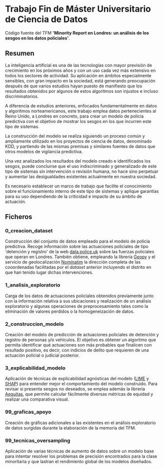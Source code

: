 # Trabajo Fin de Máster Universitario de Ciencia de Datos

Código fuente del TFM **'Minority Report en Londres: un análisis de los sesgos en los datos policiales'**.

## Resumen

La inteligencia artificial es una de las tecnologías con mayor previsión de crecimiento en los próximos años y con un uso cada vez más extensivo en todos los sectores de actividad. Su aplicación en ámbitos especialmente sensibles, con gran impacto en la sociedad, está generando preocupación después de que varios estudios hayan puesto de manifiesto que los resultados obtenidos por algunos de estos algoritmos son injustos e incluso discriminatorios.

A diferencia de estudios anteriores, enfocados fundamentalmente en datos y algoritmos norteamericanos, este trabajo emplea datos pertenecientes al Reino Unido, a Londres en concreto, para crear un modelo de policía predictiva con el objetivo de mostrar los sesgos en los que incurren este tipo de sistemas.

La construcción del modelo se realiza siguiendo un proceso común y ampliamente utilizado en los proyectos de ciencia de datos, denominado KDD, y partiendo de las mismas premisas y similares fuentes de datos que otros modelos de vigilancia predictiva.

Una vez analizados los resultados del modelo creado e identificados los sesgos, puede concluirse que el uso indiscriminado y generalizado de este tipo de sistemas sin intervención o revisión humana, no hace sino perpetuar y aumentar las desigualdades existentes actualmente en nuestra sociedad. 

Es necesario establecer un marco de trabajo que facilite el conocimiento sobre el funcionamiento interno de este tipo de sistemas y aplique garantías para su uso dependiendo de la criticidad e impacto de su ámbito de actuación.

## Ficheros

### 0_creacion_dataset
Construcción del conjunto de datos empleado para el modelo de policía predictiva. Recoge información sobre las actuaciones policiales de tipo 'detención y registro' de la web <a href='https://data.police.uk/'>data.police.uk</a> sobre las fuerzas policiales que operan en Londres. También obtiene, empleando la librería <a href='https://geopy.readthedocs.io/en/stable/'>Geopy</a> y el servicio de geolocalización <a href='https://nominatim.org/'>Nominatim</a> la dirección completa de las cooordenadas facilitadas por el *dataset* anterior incluyendo el distrito en que han tenido lugar dichas intervenciones.

### 1_analisis_exploratorio
Carga de los datos de actuaciones policiales obtenidos previamente junto con la información relativa a sus ubicaciones y realización de un análisis exploratorio y algunas operaciones de preprocesamiento tales como la eliminación de valores perdidos o la homogeneización de datos.

### 2_construccion_modelo
Creación del modelo de predicción de actuaciones policiales de detención y registro de personas y/o vehículos. El objetivo es obtener un algoritmo que permita identificar qué actuaciones son más probables que finalicen con resultado positivo, es decir, con indicios de delito que requieren de una actuación policial o judicial posterior.    

### 3_explicabilidad_modelo
Aplicación de técnicas de explicabilidad agnósticas del modelo (<a href='https://github.com/marcotcr/lime'>LIME</a> y <a href='https://github.com/slundberg/shap'>SHAP</a>) para entender mejor el comportamiento del modelo construido. Para revisar si presenta sesgos no deseados, se emplea además la librería <a href='http://www.datasciencepublicpolicy.org/projects/aequitas/'>Aequitas</a>, que permite calcular fácilmente diversas métricas de equidad y realizar una comparativa visual.

### 99_graficas_apoyo
Creación de gráficas adicionales a las existentes en el análisis exploratorio de datos surgidas durante la elaboración de la memoria del TFM.

### 99_tecnicas_oversampling
Aplicación de varias técnicas de aumento de datos sobre un modelo base para intentar resolver los problemas de precisión encontrados para la clase minoritaria y que lastran el rendimiento global de los modelos diseñados.








